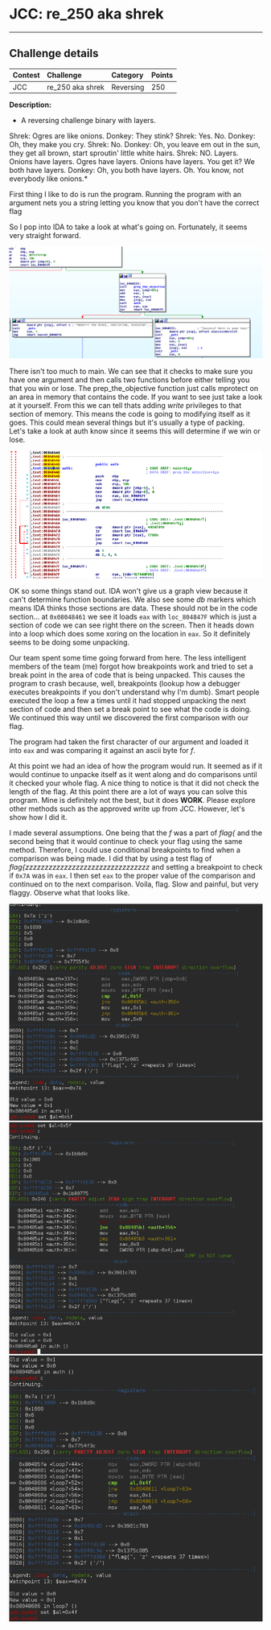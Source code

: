 [main]: https://github.com/bravosierra99/CTF_Write_Ups/blob/master/2016-JCC/re_250_shrek/imgs/main.png
[auth]: https://github.com/bravosierra99/CTF_Write_Ups/blob/master/2016-JCC/re_250_shrek/imgs/auth.png
[step1]: https://github.com/bravosierra99/CTF_Write_Ups/blob/master/2016-JCC/re_250_shrek/imgs/step1.png
[step2]: https://github.com/bravosierra99/CTF_Write_Ups/blob/master/2016-JCC/re_250_shrek/imgs/step2.png
[step3]: https://github.com/bravosierra99/CTF_Write_Ups/blob/master/2016-JCC/re_250_shrek/imgs/step3.png
# JCC: re_250 aka shrek

--------------
## Challenge details
| Contest   | Challenge     | Category  | Points    |
|:---------|:---    | :---  | :---  |
| JCC   | re_250 aka shrek  | Reversing | 250   |

**Description:**
* A reversing challenge binary with layers.

Shrek: Ogres are like onions.
Donkey: They stink?
Shrek: Yes. No.
Donkey: Oh, they make you cry.
Shrek: No.
Donkey: Oh, you leave em out in the sun, they get all brown, start sproutin' little white hairs.
Shrek: NO. Layers. Onions have layers. Ogres have layers. Onions have layers. You get it? We both have layers.
Donkey: Oh, you both have layers. Oh. You know, not everybody like onions.*

First thing I like to do is run the program.  Running the program with an argument nets you a string letting you know that you don't have the correct flag

So I pop into IDA to take a look at what's going on.  Fortunately, it seems very straight forward.

![alt text][main]

There isn't too much to main.  We can see that it checks to make sure you have one argument and then calls two functions before either telling you that you win or lose.  The prep_the_objective function just calls mprotect on an area in memory that contains the code.  If you want to see just take a look at it yourself.  From this we can tell thats adding *write* privileges to that section of memory.  This means the code is going to modifying itself as it goes.  This could mean several things but it's usually a type of packing.  Let's take a look at auth know since it seems this will determine if we win or lose.

![alt text][auth]

OK so some things stand out.  IDA won't give us a graph view because it can't determine function boundaries.  We also see some *db* markers which means IDA thinks those sections are data.  These should not be in the code section...  at `0x08048461` we see it loads `eax` with `loc_804847F` which is just a section of code we can see right there on the screen.  Then it heads down into a loop which does some xoring on the location in `eax`.  So it definitely seems to be doing some unpacking.

Our team spent some time going forward from here.  The less intelligent members of the team (me) forgot how breakpoints work and tried to set a break point in the area of code that is being unpacked.  This causes the program to crash because, well, breakpoints (lookup how a debugger executes breakpoints if you don't understand why I'm dumb).  Smart people executed the loop a few a times until it had stopped unpacking the next section of code and then set a break point to see what the code is doing.  We continued this way until we discovered the first comparison with our flag.

The program had taken the first character of our argument and loaded it into `eax` and was comparing it against an ascii byte for *f*.  

At this point we had an idea of how the program would run.  It seemed as if it would continue to unpacke itself as it went along and do comparisons until it checked your whole flag.  A nice thing to notice is that it did not check the length of the flag.  At this point there are a lot of ways you can solve this program.  Mine is definitely not the best, but it does **WORK**.  Please explore other methods such as the approved write up from JCC.  However, let's show how I did it.

I made several assumptions.  One being that the *f* was a part of *flag{* and the second being that it would continue to check your flag using the same method.  Therefore, I could use conditional breakpoints to find when a comparison was being made.  I did that by using a test flag of *flag{zzzzzzzzzzzzzzzzzzzzzzzzzzzzzzzz* and setting a breakpoint to check if `0x7A` was in `eax`.  I then set `eax` to the proper value of the comparison and continued on to the next comparison.  Voila, flag.  Slow and painful, but very flaggy.  Observe what that looks like.  


![alt text][step1]
![alt text][step2]
![alt text][step3]
